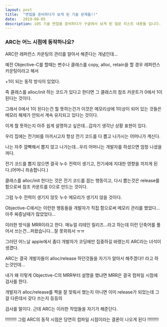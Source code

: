 ```yaml
---
layout: post
title:  "면접을 준비하다가 보게 된 기술 문제들!!"
date:   2019-08-05
description: iOS 기술 면접을 준비하다가 구글에서 보게 된 질문 리스트 내용들 입니다.
---
```


### ARC는 어느 시점에 동작하나요?


ARC란 레퍼런스 카운팅의 관리를 알아서 해준다는 개념인데...

예전 Objective-C를 할때는 변수나 클래스를 copy, alloc, retain을 할 경우 레퍼런스 카운팅이라고 해서

+1이 되는 동작 방식이 있었다.

즉 클래스를 alloc/init 하는 코드가 있다고 한다면 그 클래스의 참조 카운트가 0에서 1이 된다는 것이다.

그래서 0에서 1이 된다는건 뭘 뜻하는건가 이것은 메모리상에 1이상이 되어 있는 것들은 메모리 해제가 안되서 계속 유지되고 있다는 것이다.

이게 뭘 뜻하는지 아주 쉽게 설명하고 싶은데...갑자기 생각난 상황 표현이 있다.

우리 집에는 전기비를 아끼시고자 항상 전기 코드를 다 뽑고 나가시는 어머니가 계신다.

나는 자주 깜빡해서 뽑지 않고 나가는데...우리 어머니는 개발자를 하셨으면 엄청 나셨을꺼다.

전기 코드를 뽑지 않으면 결국 누수 전력이 생기고, 전기세에 지대한 영향을 끼치게 된다.(어머니 죄송합니다.)

클래스를 alloc/init 한다는 것은 전기 코드를 꼽는 행동이고, 다시 뽑는것은 release를 함으로써 참조 카운트를 0으로 만드는 것이다.

그럼 누수 전력이 생기지 않듯 누수 메모리가 생기지 않을 것이다.

Objective-C에서는 이런한 행동들을 개발자가 직접 함으로써 메모리 관리를 했었다...아주 짜증날때가 많았었다...

이러한 방식을 MRR이라고 한다. 매뉴얼 리테인 릴리즈...라고 하는데 이런 단축어를 풀어서 쓰는건...퍼왔습니다...잘 못외워서 ㅠㅠ

그러던 어느날 apple에서 좀더 개발자가 코딩에만 집중하길 바랬는지 ARC라는 녀석이 생겼다.

ARC는 결국 개발자들이 alloc/release 하던것들을 자기가 알아서 해주겠다!! 라고 하는것인데...

내가 왜 이렇게 Objective-C의 MRR부터 설명을 했냐면 MRR은 결국 컴파일 시점에 검사를 한다. 

개발자가 alloc/release를 짝을 잘 맞춰서 했는지 아니면 이미 release가 되었는데 그걸 다른데서 갖다 쓰는지 등등의

검사를 말이다. 근데 ARC는 이러한 작업들을 자기가 해준단다.

!!!!!!!!! 그럼 ARC의 동작 시점은 당연히 컴파일 시점이라는 결론이 나오게 된다 !!!!!!!!!

